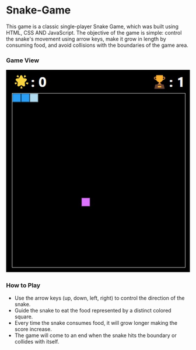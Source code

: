 # Snake-Game

This game is a classic single-player Snake Game, which was built using HTML, CSS AND JavaScript. The objective of the game is simple: control the snake's movement using arrow keys, make it grow in length by consuming food, and avoid collisions with the boundaries of the game area.

### Game View
![Game ](snake-game.jpg)

### How to Play
- Use the arrow keys (up, down, left, right) to control the direction of the snake.
- Guide the snake to eat the food represented by a distinct colored square.
- Every time the snake consumes food, it will grow longer making the score increase.
- The game will come to an end when the snake hits the boundary or collides with itself.


